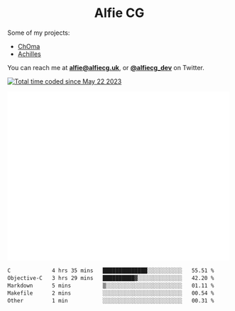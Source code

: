 <h1 align="center">Alfie CG</h1>

Some of my projects:
* [ChOma](https://github.com/opa334/ChOma)
* [Achilles](https://github.com/alfiecg24/Achilles)

You can reach me at **alfie@alfiecg.uk**, or **[@alfiecg_dev](https://twitter.com/alfiecg_dev)** on Twitter.

<a href="https://wakatime.com/@61592169-b9cf-4af8-b6fa-8ac7d4369b01"><img src="https://wakatime.com/badge/user/61592169-b9cf-4af8-b6fa-8ac7d4369b01.svg" alt="Total time coded since May 22 2023" /></a>


<img align="center" src="/github-metrics.svg" alt="Metrics" width="500">

 <!--[![GitHub Streak](https://streak-stats.demolab.com/?user=alfiecg24)](https://git.io/streak-stats)-->

<!--START_SECTION:waka-->

```txt
C             4 hrs 35 mins   ██████████████░░░░░░░░░░░   55.51 %
Objective-C   3 hrs 29 mins   ██████████▓░░░░░░░░░░░░░░   42.20 %
Markdown      5 mins          ▒░░░░░░░░░░░░░░░░░░░░░░░░   01.11 %
Makefile      2 mins          ░░░░░░░░░░░░░░░░░░░░░░░░░   00.54 %
Other         1 min           ░░░░░░░░░░░░░░░░░░░░░░░░░   00.31 %
```

<!--END_SECTION:waka-->
